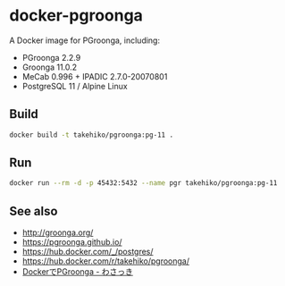 # docker-pgroonga

A Docker image for PGroonga, including:

- PGroonga 2.2.9
- Groonga 11.0.2
- MeCab 0.996 + IPADIC 2.7.0-20070801
- PostgreSQL 11 / Alpine Linux

## Build

```sh
docker build -t takehiko/pgroonga:pg-11 .
```

## Run

```sh
docker run --rm -d -p 45432:5432 --name pgr takehiko/pgroonga:pg-11
```

## See also

- http://groonga.org/
- https://pgroonga.github.io/
- https://hub.docker.com/_/postgres/
- https://hub.docker.com/r/takehiko/pgroonga/
- [DockerでPGroonga - わさっき](https://takehikom.hateblo.jp/entry/20180130/1517314577)
